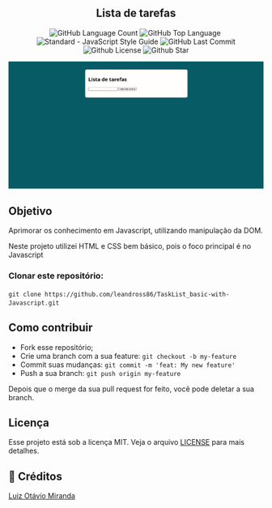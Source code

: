 <h2 align="center">
 <b>Lista de tarefas</b> 
</h2>

<p align="center">
    <img alt="GitHub Language Count" src="https://img.shields.io/github/languages/count/leandross86/TaskList_basic-with-Javascript" />
  <img alt="GitHub Top Language" src="https://img.shields.io/github/languages/top/leandross86/TaskList_basic-with-Javascript" />
  <img alt="" src="https://img.shields.io/github/repo-size/leandross86/TaskList_basic-with-Javascript" />
  <img alt="Standard - JavaScript Style Guide" src="https://img.shields.io/badge/code%20style-standard-brightgreen.svg" />

  <img alt="GitHub Last Commit" src="https://img.shields.io/github/last-commit/leandross86/TaskList_basic-with-Javascript" />
  <img alt="Github License" src="https://img.shields.io/github/license/leandross86/TaskList_basic-with-Javascript" />
  <img alt="Github Star" src="https://img.shields.io/github/stars/leandross86/TaskList_basic-with-Javascript?style=social" />
</p>

<p>
<img src="./assets/taskList.gif"/>

  
</p>

## Objetivo

Aprimorar os conhecimento em Javascript, utilizando manipulação da DOM. 

Neste projeto utilizei HTML e CSS bem básico, pois o foco principal é no Javascript


### Clonar este repositório:

`git clone https://github.com/leandross86/TaskList_basic-with-Javascript.git`


## Como contribuir

- Fork esse repositório;
- Crie uma branch com a sua feature: `git checkout -b my-feature`
- Commit suas mudanças: `git commit -m 'feat: My new feature'`
- Push a sua branch: `git push origin my-feature`

Depois que o merge da sua pull request for feito, você pode deletar a sua branch.

## Licença

Esse projeto está sob a licença MIT. Veja o arquivo [LICENSE](LICENSE) para mais detalhes.

## 🤝 Créditos

[Luiz Otávio Miranda](https://www.youtube.com/user/todoespacoonline)